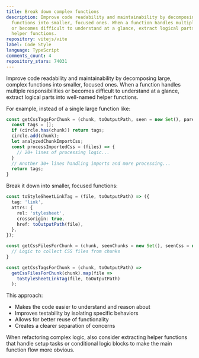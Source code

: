 ```yaml
---
title: Break down complex functions
description: Improve code readability and maintainability by decomposing large, complex
  functions into smaller, focused ones. When a function handles multiple responsibilities
  or becomes difficult to understand at a glance, extract logical parts into well-named
  helper functions.
repository: vitejs/vite
label: Code Style
language: TypeScript
comments_count: 4
repository_stars: 74031
---
```


Improve code readability and maintainability by decomposing large, complex functions into smaller, focused ones. When a function handles multiple responsibilities or becomes difficult to understand at a glance, extract logical parts into well-named helper functions.

For example, instead of a single large function like:

```ts
const getCssTagsForChunk = (chunk, toOutputPath, seen = new Set(), parentImports, circle = new Set()) => {
  const tags = [];
  if (circle.has(chunk)) return tags;
  circle.add(chunk);
  let analyzedChunkImportCss;
  const processImportedCss = (files) => {
    // 20+ lines of processing logic...
  }
  // Another 30+ lines handling imports and more processing...
  return tags;
}
```

Break it down into smaller, focused functions:

```ts
const toStyleSheetLinkTag = (file, toOutputPath) => ({
  tag: 'link',
  attrs: {
    rel: 'stylesheet',
    crossorigin: true,
    href: toOutputPath(file),
  },
});

const getCssFilesForChunk = (chunk, seenChunks = new Set(), seenCss = new Set()) => {
  // Logic to collect CSS files from chunks
}

const getCssTagsForChunk = (chunk, toOutputPath) => 
  getCssFilesForChunk(chunk).map(file => 
    toStyleSheetLinkTag(file, toOutputPath)
  );
```

This approach:
- Makes the code easier to understand and reason about
- Improves testability by isolating specific behaviors
- Allows for better reuse of functionality
- Creates a clearer separation of concerns

When refactoring complex logic, also consider extracting helper functions that handle setup tasks or conditional logic blocks to make the main function flow more obvious.